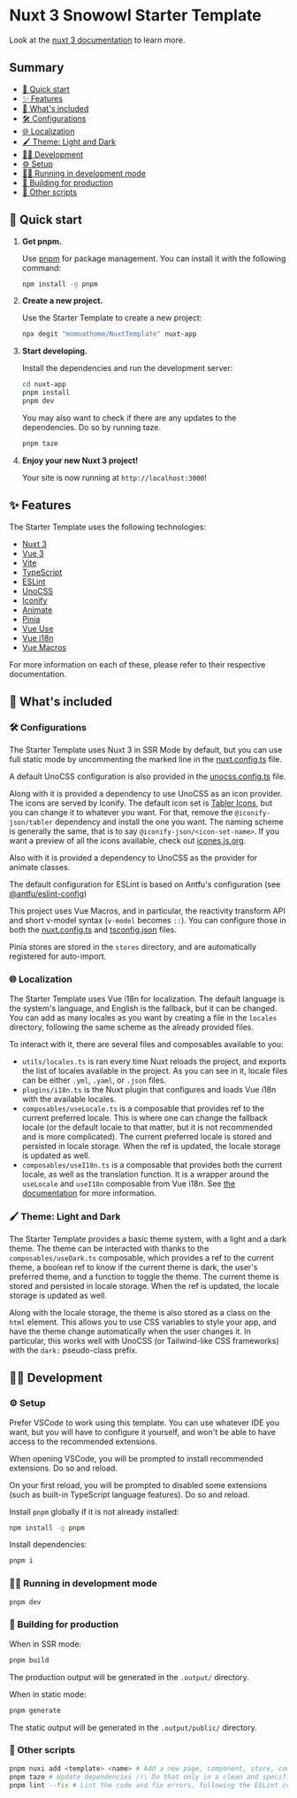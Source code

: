# Nuxt 3 Snowowl Starter Template

Look at the [nuxt 3 documentation](https://v3.nuxtjs.org) to learn more.

## Summary

* [🚀 Quick start](#-quick-start)
* [✨ Features](#-features)
* [🤔 What's included](#-whats-included)
* [🛠️ Configurations](#️-configurations)
* [🌐 Localization](#-localization)
* [🖌️ Theme: Light and Dark](#️-theme-light-and-dark)
* [🧑‍💻 Development](#-development)
* [⚙️ Setup](#️-setup)
* [🏃‍♂️ Running in development mode](#️-running-in-development-mode)
* [💪 Building for production](#-building-for-production)
* [📝 Other scripts](#-other-scripts)

## 🚀 Quick start

1. **Get pnpm.**

    Use [pnpm](https://pnpm.io/) for package management. You can install it with the following command:

    ```bash
    npm install -g pnpm
    ```

2. **Create a new project.**

    Use the Starter Template to create a new project:

    ```bash
    npx degit "momoathome/NuxtTemplate" nuxt-app
    ```

3. **Start developing.**

    Install the dependencies and run the development server:

    ```bash
    cd nuxt-app
    pnpm install
    pnpm dev
    ```

    You may also want to check if there are any updates to the dependencies. Do so by running taze.

    ```bash
    pnpm taze
    ```

4. **Enjoy your new Nuxt 3 project!**

    Your site is now running at `http://localhost:3000`!

## ✨ Features

The Starter Template uses the following technologies:

* [Nuxt 3](https://v3.nuxtjs.org/)
* [Vue 3](https://v3.vuejs.org/)
* [Vite](https://vitejs.dev/)
* [TypeScript](https://www.typescriptlang.org/)
* [ESLint](https://eslint.org/)
* [UnoCSS](https://uno.antfu.me)
* [Iconify](https://iconify.design/)
* [Animate](https://animate.style/)
* [Pinia](https://pinia.vuejs.org)
* [Vue Use](https://vueuse.org/)
* [Vue i18n](https://vue-i18n.intlify.dev/)
* [Vue Macros](https://vue-macros.sxzz.moe)

For more information on each of these, please refer to their respective documentation.

## 🤔 What's included

### 🛠️ Configurations

The Starter Template uses Nuxt 3 in SSR Mode by default, but you can use full static mode by uncommenting the marked line in the [nuxt.config.ts](nuxt.config.ts) file.

A default UnoCSS configuration is also provided in the [unocss.config.ts](unocss.config.ts) file.

Along with it is provided a dependency to use UnoCSS as an icon provider. The icons are served by Iconify. The default icon set is [Tabler Icons](https://tablericons.com/), but you can change it to whatever you want. For that, remove the `@iconify-json/tabler` dependency and install the one you want. The naming scheme is generally the same, that is to say `@iconify-json/<icon-set-name>`. If you want a preview of all the icons available, check out [icones.js.org](https://icones.js.org/).

Also with it is provided a dependency to UnoCSS as the provider for animate classes.

The default configuration for ESLint is based on Antfu's configuration (see [@antfu/eslint-config](https://www.npmjs.com/package/@antfu/eslint-config))

This project uses Vue Macros, and in particular, the reactivity transform API and short v-model syntax (`v-model` becomes `::`). You can configure those in both the [nuxt.config.ts](nuxt.config.ts) and [tsconfig.json](tsconfig.json) files.

Pinia stores are stored in the `stores` directory, and are automatically registered for auto-import.

### 🌐 Localization

The Starter Template uses Vue i18n for localization. The default language is the system's language, and English is the fallback, but it can be changed. You can add as many locales as you want by creating a file in the `locales` directory, following the same scheme as the already provided files.

To interact with it, there are several files and composables available to you:

* `utils/locales.ts` is ran every time Nuxt reloads the project, and exports the list of locales available in the project. As you can see in it, locale files can be either `.yml`, `.yaml`, or `.json` files.
* `plugins/i18n.ts` is the Nuxt plugin that configures and loads Vue i18n with the available locales.
* `composables/useLocale.ts` is a composable that provides ref to the current preferred locale. This is where one can change the fallback locale (or the default locale to that matter, but it is not recommended and is more complicated). The current preferred locale is stored and persisted in locale storage. When the ref is updated, the locale storage is updated as well.
* `composables/useI18n.ts` is a composable that provides both the current locale, as well as the translation function. It is a wrapper around the `useLocale` and `useI18n` composable from Vue i18n. See [the documentation](https://vue-i18n.intlify.dev/guide/) for more information.

### 🖌️ Theme: Light and Dark

The Starter Template provides a basic theme system, with a light and a dark theme. The theme can be interacted with thanks to the `composables/useDark.ts` composable, which provides a ref to the current theme, a boolean ref to know if the current theme is dark, the user's preferred theme, and a function to toggle the theme. The current theme is stored and persisted in locale storage. When the ref is updated, the locale storage is updated as well.

Along with the locale storage, the theme is also stored as a class on the `html` element. This allows you to use CSS variables to style your app, and have the theme change automatically when the user changes it. In particular, this works well with UnoCSS (or Tailwind-like CSS frameworks) with the `dark:` pseudo-class prefix.

## 🧑‍💻 Development

### ⚙️ Setup

Prefer VSCode to work using this template. You can use whatever IDE you want, but you will have to configure it yourself,
and won't be able to have access to the recommended extensions.

When opening VSCode, you will be prompted to install recommended extensions. Do so and reload.

On your first reload, you will be prompted to disabled some extensions (such as built-in TypeScript language features). Do so and reload.

Install `pnpm` globally if it is not already installed:

```bash
npm install -g pnpm
```

Install dependencies:

```bash
pnpm i
```

### 🏃‍♂️ Running in development mode

```bash
pnpm dev
```

### 💪 Building for production

When in SSR mode:

```bash
pnpm build
```

The production output will be generated in the `.output/` directory.

When in static mode:

```bash
pnpm generate
```

The static output will be generated in the `.output/public/` directory.

### 📝 Other scripts

```bash
pnpm nuxi add <template> <name> # Add a new page, component, store, composable, etc.
pnpm taze # Update dependencies /!\ Do that only in a clean and specific branch /!\
pnpm lint --fix # Lint the code and fix errors, following the ESLint configuration
```
